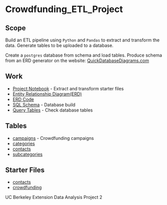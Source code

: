 # Crowdfunding_ETL_Project

## Scope

Build an ETL pipeline using `Python` and `Pandas` to extract and transform the data. Generate tables to be uploaded to a database. 

Create a `postgres` database from schema and load tables. Produce schema from an ERD generator on the website: [QuickDatabaseDiagrams.com](quickdatabasediagrams.com)

## Work

- [Project Notebook](https://github.com/StarkArk/Crowdfunding_ETL_Project/blob/main/ETL_Mini_Project_Code.ipynb) - Extract and transform starter files
- [Entity Relationship Diagram(ERD)](https://github.com/StarkArk/Crowdfunding_ETL_Project/blob/main/Images/QDBD_schema_code.PNG)
- [ERD Code](https://github.com/StarkArk/Crowdfunding_ETL_Project/blob/main/Images/Crowdfunding_Schema.PNG)
- [SQL Schema](https://github.com/StarkArk/Crowdfunding_ETL_Project/blob/main/Resources/Schema.sql) - Database build
- [Query Tables](https://github.com/StarkArk/Crowdfunding_ETL_Project/blob/main/Resources/table_query.sql) - Check database tables

## Tables

- [campaigns](https://github.com/StarkArk/Crowdfunding_ETL_Project/blob/main/Resources/campaign.csv) - Crowdfunding campaigns
- [categories](https://github.com/StarkArk/Crowdfunding_ETL_Project/blob/main/Resources/category.csv)
- [contacts](https://github.com/StarkArk/Crowdfunding_ETL_Project/blob/main/Resources/contacts.csv)
- [subcategories](https://github.com/StarkArk/Crowdfunding_ETL_Project/blob/main/Resources/subcategory.csv)

## Starter Files

- [contacts ](https://github.com/StarkArk/Crowdfunding_ETL_Project/blob/main/Resources/contacts.xlsx)
- [crowdfunding](https://github.com/StarkArk/Crowdfunding_ETL_Project/blob/main/Resources/crowdfunding.xlsx)



UC Berkeley Extension Data Analysis Project 2